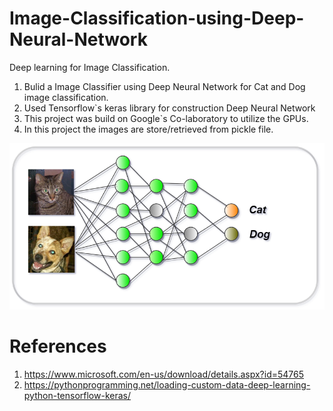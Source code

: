 # Image-Classification-using-Deep-Neural-Network
Deep learning for Image Classification.

1. Bulid a Image Classifier using Deep Neural Network for Cat and Dog image classification.
2. Used Tensorflow`s keras library for construction Deep Neural Network
3. This project was build on Google`s Co-laboratory to utilize the GPUs.
4. In this project the images are store/retrieved from pickle file.


![](projectImage2.PNG)




# References
1. https://www.microsoft.com/en-us/download/details.aspx?id=54765
2. https://pythonprogramming.net/loading-custom-data-deep-learning-python-tensorflow-keras/
